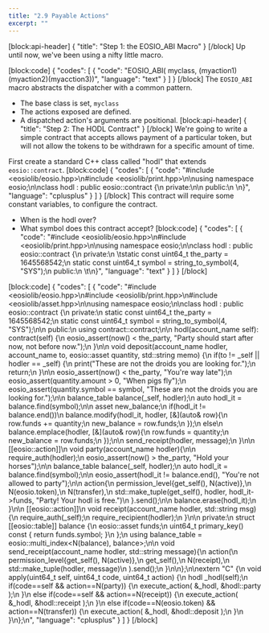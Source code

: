 ```yaml
---
title: "2.9 Payable Actions"
excerpt: ""
---
```

[block:api-header]
{
  "title": "Step 1: the EOSIO_ABI Macro"
}
[/block]
Up until now, we've been using a nifty little macro. 

[block:code]
{
  "codes": [
    {
      "code": "EOSIO_ABI( myclass, (myaction1)(myaction2)(myacction3))",
      "language": "text"
    }
  ]
}
[/block]
The `EOSIO_ABI` macro abstracts the dispatcher with a common pattern.
- The base class is set, `myclass`
- The actions exposed are defined.
- A dispatched action's arguments are positional.
[block:api-header]
{
  "title": "Step 2: The HODL Contract"
}
[/block]
We're going to write a simple contract that accepts allows payment of a particular token, but will not allow the tokens to be withdrawn for a specific amount of time. 

First create a standard C++ class called "hodl" that extends `eosio::contract`.
[block:code]
{
  "codes": [
    {
      "code": "#include <eosiolib/eosio.hpp>\n#include <eosiolib/print.hpp>\n\nusing namespace eosio;\n\nclass hodl : public eosio::contract {\n  private:\n\n  public:\n  \n}",
      "language": "cplusplus"
    }
  ]
}
[/block]
This contract will require some constant variables, to configure the contract. 
- When is the hodl over?
- What symbol does this contract accept?
[block:code]
{
  "codes": [
    {
      "code": "#include <eosiolib/eosio.hpp>\n#include <eosiolib/print.hpp>\n\nusing namespace eosio;\n\nclass hodl : public eosio::contract {\n  private:\n  \tstatic const uint64_t the_party = 1645568542;\n    static const uint64_t symbol = string_to_symbol(4, \"SYS\");\n  public:\n  \t\n}",
      "language": "text"
    }
  ]
}
[/block]

[block:code]
{
  "codes": [
    {
      "code": "#include <eosiolib/eosio.hpp>\n#include <eosiolib/print.hpp>\n#include <eosiolib/asset.hpp>\n\nusing namespace eosio;\n\nclass hodl : public eosio::contract {\n  private:\n    static const uint64_t the_party = 1645568542;\n    static const uint64_t symbol = string_to_symbol(4, \"SYS\");\n\n  public:\n    using contract::contract;\n\n    hodl(account_name self): contract(self) {\n      eosio_assert(now() < the_party, \"Party should start after now, not before now.\");\n    }\n\n    void deposit(account_name hodler, account_name to, eosio::asset quantity, std::string memo) {\n      if(to != _self || hodler == _self) {\n        print(\"These are not the droids you are looking for.\");\n        return;\n      }\n\n      eosio_assert(now() < the_party, \"You're way late\");\n      eosio_assert(quantity.amount > 0, \"When pigs fly\");\n      eosio_assert(quantity.symbol == symbol, \"These are not the droids you are looking for.\");\n\n      balance_table balance(_self, hodler);\n      auto hodl_it = balance.find(symbol);\n\n      asset new_balance;\n      if(hodl_it != balance.end())\n        balance.modify(hodl_it, hodler, [&](auto& row){\n            row.funds += quantity;\n            new_balance = row.funds;\n        });\n      else\n        balance.emplace(hodler, [&](auto& row){\n            row.funds = quantity;\n            new_balance  = row.funds;\n        });\n\n      send_receipt(hodler, message);\n    }\n\n    [[eosio::action]]\n    void party(account_name hodler){\n\n      require_auth(hodler);\n      eosio_assert(now() > the_party, \"Hold your horses\");\n\n      balance_table balance(_self, hodler);\n      auto hodl_it = balance.find(symbol);\n\n      eosio_assert(hodl_it != balance.end(), \"You're not allowed to party\");\n\n      action{\n          permission_level{get_self(), N(active)},\n          N(eosio.token),\n          N(transfer),\n          std::make_tuple(get_self(), hodler, hodl_it->funds, \"Party! Your hodl is free.\")\n      }.send();\n\n      balance.erase(hodl_it);\n    }\n\n    [[eosio::action]]\n    void receipt(account_name hodler, std::string msg){\n      require_auth(_self);\n      require_recipient(hodler);\n    }\n\n  private:\n    struct [[eosio::table]] balance {\n        eosio::asset funds;\n        uint64_t primary_key() const { return funds.symbol; }\n    };\n    using balance_table = eosio::multi_index<N(balance), balance>;\n\n    void send_receipt(account_name hodler, std::string message){\n      action(\n        permission_level{get_self(), N(active)},\n        get_self(),\n        N(receipt),\n        std::make_tuple(hodler, message)\n      ).send();\n    }\n\n};\n\nextern \"C\" {\n  void apply(uint64_t self, uint64_t code, uint64_t action) {\n    hodl _hodl(self);\n    if(code==self && action==N(party)) {\n      execute_action( &_hodl, &hodl::party );\n    }\n    else if(code==self && action==N(receipt)) {\n      execute_action( &_hodl, &hodl::receipt );\n    }\n    else if(code==N(eosio.token) && action==N(transfer)) {\n      execute_action( &_hodl, &hodl::deposit );\n    }\n  }\n};\n",
      "language": "cplusplus"
    }
  ]
}
[/block]